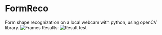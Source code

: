 # FormReco
Form shape recognization on a local webcam with python, using openCV library. 
![Frames](http://www.emgu.com/wiki/images/thumb/Opencvpic3sample.png/300px-Opencvpic3sample.png)
Results:
![Result test](http://image.noelshack.com/fichiers/2018/49/1/1543832566-47478041-199674327607026-4936374190111457280-n.png)
